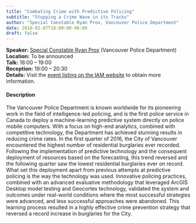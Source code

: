 ```yaml
---
title: "Combating Crime with Predictive Policing"
subtitle: "Stopping a Crime Wave in its Tracks"
author: "Special Constable Ryan Prox, Vancouver Police Department"
date: 2018-02-07T18:00:00-08:00
draft: false
---
```


**Speaker:** [Special Constable Ryan Prox](http://www.math.ubc.ca/~wetton/temp/ProxBio.pdf) (Vancouver Police Department)
**Location:** To be announced  
**Talk:** 18:00 &ndash; 19:00  
**Reception:** 19:00 &ndash; 20:30  
**Details:** Visit the [event listing on the IAM website](http://www.iam.ubc.ca/combating-crime-predictive-policing-stopping-crime-wave-its-tracks) to obtain more information.

#### Description

The Vancouver Police Department is known worldwide for its pioneering work in
the field of intelligence-led policing, and is the first police service in
Canada to deploy a machine-learning predictive system directly on police mobile
computers. With a focus on high-end analytics, combined with competitive
technology, the Department has achieved stunning results in reducing crime
rates. In the first quarter of 2016, the City of Vancouver encountered the
highest number of residential burglaries ever recorded. Following the
implementation of predictive technology and the consequent deployment of
resources based on the forecasting, this trend reversed and the following
quarter saw the lowest residential burglaries ever on record. What set this
deployment apart from previous attempts at predictive policing is the way the
technology was used. Innovative policing practices, combined with an advanced
evaluative methodology that leveraged ArcGIS Desktop model testing and Geocortex
technology, validated the system and outcomes under real-world conditions where
the most successful strategies were advanced, and less successful approaches
were abandoned. This learning process resulted in a highly effective crime
prevention strategy that reversed a record increase in burglaries for the City.
